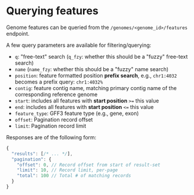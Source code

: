 # Querying features

Genome features can be queried from the `/genomes/<genome_id>/features` endpoint.

A few query parameters are available for filtering/querying:

* `q`: "free-text" search (`q_fzy`: whether this should be a "fuzzy" free-text search)
* `name` (`name_fzy`: whether this should be a "fuzzy" name search)
* `position`: feature formatted position **prefix search**, e.g., `chr1:4032` becomes a prefix query: `chr1:4032%`
* `contig`: feature contig name, matching primary contig name of the corresponding reference genome
* `start`: includes all features with **start position** `>=` this value
* `end`: includes all features with **start position** `<=` this value
* `feature_type`: GFF3 feature type (e.g., gene, exon)
* `offset`: Pagination record offset
* `limit`: Pagination record limit

Responses are of the following form:

```js
{
  "results": [/* ... */],
  "pagination": {
    "offset": 0, // Record offset from start of result-set
    "limit": 10, // Record limit, per-page
    "total": 100 // Total # of matching records
  }
}
```
